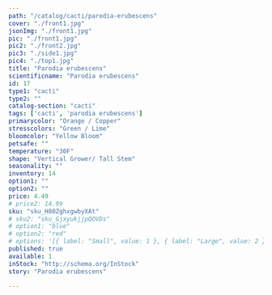 ```yaml
---
path: "/catalog/cacti/parodia-erubescens"
cover: "./front1.jpg"
jsonImg: "./front1.jpg"
pic: "./front1.jpg"
pic2: "./front2.jpg"
pic3: "./side1.jpg"
pic4: "./top1.jpg"
title: "Parodia erubescens"
scientificname: "Parodia erubescens"
id: 17 
type1: "cacti"
type2: ""
catalog-section: "cacti"
tags: ['cacti', 'parodia erubescens']
primarycolor: "Orange / Copper"
stresscolors: "Green / Lime"
bloomcolor: "Yellow Bloom"
petsafe: ""
temperature: "30F"
shape: "Vertical Grower/ Tall Stem"
seasonality: ""
inventory: 14
option1: ""
option2: ""
price: 4.49
# price2: 14.99
sku: "sku_H80ZghxgwbyXAt"
# sku2: "sku_GjxyukjjpQOVDs"
# option1: "blue"
# option2: "red"
# options: '[{ label: "Small", value: 1 }, { label: "Large", value: 2 }]'
published: true
available: 1
inStock: "http://schema.org/InStock"
story: "Parodia erubescens"

---
```

